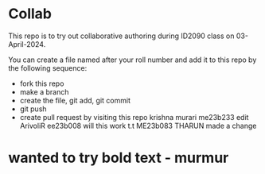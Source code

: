 # Collab
This repo is to try out collaborative authoring during ID2090 class on 03-April-2024.

You can create a file named after your roll number and add it to this repo by the following sequence:
 * fork this repo
 * make a branch
 * create the file, git add, git commit
 * git push 
 * create pull request by visiting this repo
krishna murari me23b233 edit
ArivoliR ee23b008 will this work t.t
ME23b083 THARUN made a change

# wanted to try bold text  - murmur
